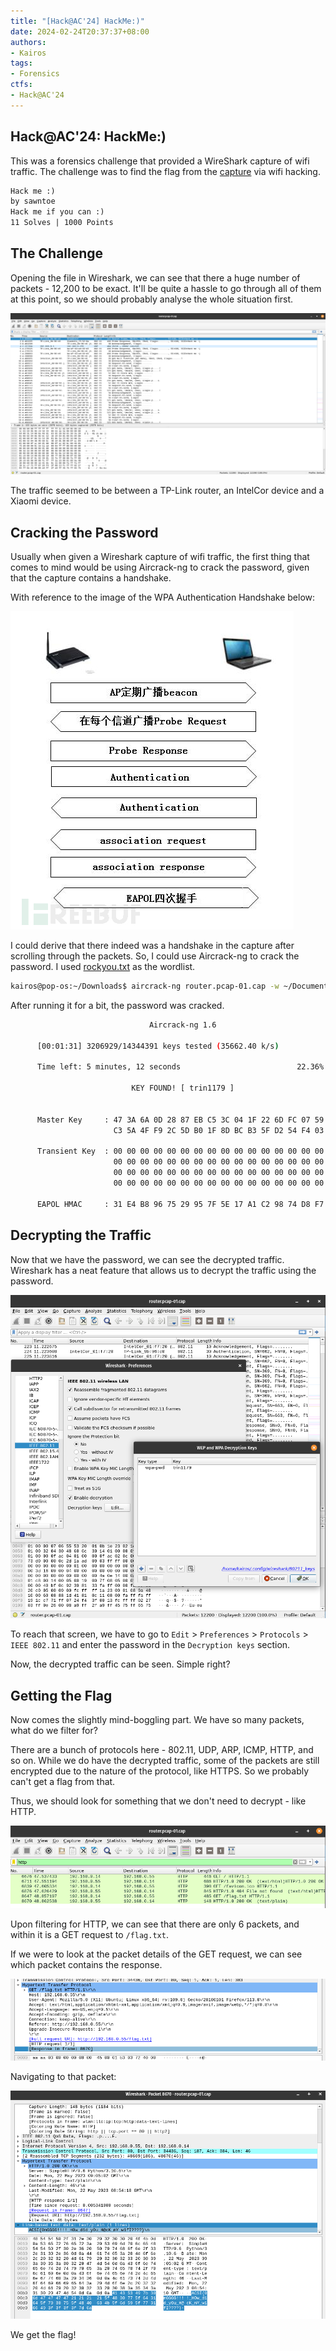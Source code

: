 ```yaml
---
title: "[Hack@AC'24] HackMe:)"
date: 2024-02-24T20:37:37+08:00
authors:
- Kairos
tags:
- Forensics
ctfs:
- Hack@AC'24
---
```


## Hack@AC'24: HackMe:)

This was a forensics challenge that provided a WireShark capture of wifi traffic. The challenge was to find the flag from the [capture](router.pcap-01.cap) via wifi hacking.

```txt
Hack me :)
by sawntoe
Hack me if you can :)
11 Solves | 1000 Points
```

## The Challenge

Opening the file in Wireshark, we can see that there a huge number of packets - 12,200 to be exact. It'll be quite a hassle to go through all of them at this point, so we should probably analyse the whole situation first.

![Wireshark](wireshark.png)

The traffic seemed to be between a TP-Link router, an IntelCor device and a Xiaomi device.

## Cracking the Password

Usually when given a Wireshark capture of wifi traffic, the first thing that comes to mind would be using Aircrack-ng to crack the password, given that the capture contains a handshake.

With reference to the image of the WPA Authentication Handshake below:

![WPA Authentication Handshake](wpa-psk.png)

I could derive that there indeed was a handshake in the capture after scrolling through the packets. So, I could use Aircrack-ng to crack the password. I used [rockyou.txt](https://www.google.com/url?sa=t&rct=j&q=&esrc=s&source=web&cd=&cad=rja&uact=8&ved=2ahUKEwi_g8eUjcSEAxURoGMGHW89C_YQFnoECAYQAQ&url=https%3A%2F%2Fgithub.com%2Fbrannondorsey%2Fnaive-hashcat%2Freleases%2Fdownload%2Fdata%2Frockyou.txt&usg=AOvVaw3snAERl1mU6Ccr4WFEazBd&opi=89978449) as the wordlist.

```bash
kairos@pop-os:~/Downloads$ aircrack-ng router.pcap-01.cap -w ~/Documents/Tools/wordlist/rockyou.txt
```

After running it for a bit, the password was cracked.

```bash
                               Aircrack-ng 1.6 

      [00:01:31] 3206929/14344391 keys tested (35662.40 k/s) 

      Time left: 5 minutes, 12 seconds                          22.36%

                           KEY FOUND! [ trin1179 ]


      Master Key     : 47 3A 6A 0D 28 87 EB C5 3C 04 1F 22 6D FC 07 59 
                       C3 5A 4F F9 2C 5D B0 1F 8D BC B3 5F D2 54 F4 03 

      Transient Key  : 00 00 00 00 00 00 00 00 00 00 00 00 00 00 00 00 
                       00 00 00 00 00 00 00 00 00 00 00 00 00 00 00 00 
                       00 00 00 00 00 00 00 00 00 00 00 00 00 00 00 00 
                       00 00 00 00 00 00 00 00 00 00 00 00 00 00 00 00 

      EAPOL HMAC     : 31 E4 B8 96 75 29 95 7F 5E 17 A1 C2 98 74 D8 F7 
```

## Decrypting the Traffic

Now that we have the password, we can see the decrypted traffic. Wireshark has a neat feature that allows us to decrypt the traffic using the password.

![Decryption Process](decryption.png)

To reach that screen, we have to go to `Edit` > `Preferences` > `Protocols` > `IEEE 802.11` and enter the password in the `Decryption keys` section.

Now, the decrypted traffic can be seen. Simple right?

## Getting the Flag

Now comes the slightly mind-boggling part. We have so many packets, what do we filter for?

There are a bunch of protocols here - 802.11, UDP, ARP, ICMP, HTTP, and so on. While we do have the decrypted traffic, some of the packets are still encrypted due to the nature of the protocol, like HTTPS. So we probably can't get a flag from that.

Thus, we should look for something that we don't need to decrypt - like HTTP.

![HTTP Traffic](http.png)

Upon filtering for HTTP, we can see that there are only 6 packets, and within it is a GET request to `/flag.txt`. 

If we were to look at the packet details of the GET request, we can see which packet contains the response.

![GET Request](get.png)

Navigating to that packet:

![GET Response](response.png)
 
We get the flag!
